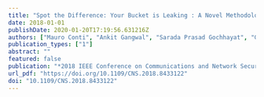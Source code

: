 ```yaml
---
title: "Spot the Difference: Your Bucket is Leaking : A Novel Methodology to Expose A/B Testing Effortlessly"
date: 2018-01-01
publishDate: 2020-01-20T17:19:56.631216Z
authors: ["Mauro Conti", "Ankit Gangwal", "Sarada Prasad Gochhayat", "Gabriele Tolomei"]
publication_types: ["1"]
abstract: ""
featured: false
publication: "*2018 IEEE Conference on Communications and Network Security, CNS 2018, Beijing, China, May 30 - June 1, 2018*"
url_pdf: "https://doi.org/10.1109/CNS.2018.8433122"
doi: "10.1109/CNS.2018.8433122"
---
```


